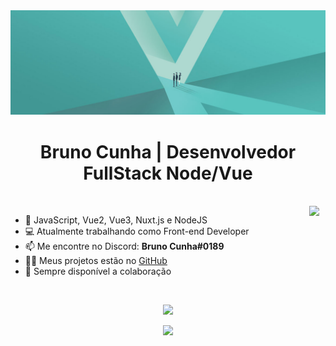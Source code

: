 <img width="auto" src="https://github.com/brunorcunha/brunorcunha/raw/main/header.jpg">

<h1 align="center">
  Bruno Cunha | Desenvolvedor FullStack Node/Vue
</h3>

<br>
<a href="https://linkedin.com/in/brunorcunhadev" target="_blank" >
  <img align="right" style="margin-right: 10px" src="https://img.shields.io/badge/-brunorcunhadev-blue?style=social&logo=Linkedin&logoColor=blue">
</a>

- 🚀 JavaScript, Vue2, Vue3, Nuxt.js e NodeJS
- 💻 Atualmente trabalhando como Front-end Developer
- 📫 Me encontre no Discord: **Bruno Cunha#0189**
- 👨‍💻 Meus projetos estão no [GitHub](https://github.com/brunorcunha?tab=repositories)
- 🤝 Sempre disponível a colaboração

<br>

<p align=center>
  <div align=center>
    <a href="https://github.com/denvercoder1/github-readme-streak-stats">
      <img width=480 src="https://github-readme-streak-stats.herokuapp.com/?user=brunorcunha&theme=react&border=61dafb&hide_border=true" />
    </a>
  </div>
</p>

<div align="center">
   <img  src="https://github-profile-trophy.vercel.app/?username=brunorcunha&no-frame=true&margin-w=30&column=6&rank=SSS,SS,S,AAA,AA,A&no-bg=true&theme=discord" />
</div>
